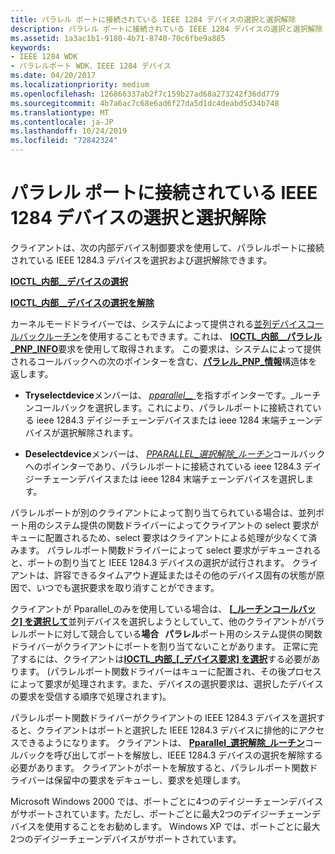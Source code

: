 ```yaml
---
title: パラレル ポートに接続されている IEEE 1284 デバイスの選択と選択解除
description: パラレル ポートに接続されている IEEE 1284 デバイスの選択と選択解除
ms.assetid: 1a3ac1b1-9180-4b71-8740-70c6fbe9a885
keywords:
- IEEE 1284 WDK
- パラレルポート WDK、IEEE 1284 デバイス
ms.date: 04/20/2017
ms.localizationpriority: medium
ms.openlocfilehash: 126866337ab2f7c159b27ad68a273242f36dd779
ms.sourcegitcommit: 4b7a6ac7c68e6ad6f27da5d1dc4deabd5d34b748
ms.translationtype: MT
ms.contentlocale: ja-JP
ms.lasthandoff: 10/24/2019
ms.locfileid: "72842324"
---
```

# <a name="selecting-and-deselecting-an-ieee-1284-device-attached-to-a-parallel-port"></a>パラレル ポートに接続されている IEEE 1284 デバイスの選択と選択解除





クライアントは、次の内部デバイス制御要求を使用して、パラレルポートに接続されている IEEE 1284.3 デバイスを選択および選択解除できます。

[**IOCTL\_内部\_\_デバイスの選択**](https://docs.microsoft.com/windows-hardware/drivers/ddi/parallel/ni-parallel-ioctl_internal_select_device)

[**IOCTL\_内部\_\_デバイスの選択を解除**](https://docs.microsoft.com/windows-hardware/drivers/ddi/parallel/ni-parallel-ioctl_internal_deselect_device)

カーネルモードドライバーでは、システムによって提供される[並列デバイスコールバックルーチン](https://docs.microsoft.com/windows-hardware/drivers/ddi/index)を使用することもできます。これは、 [**IOCTL\_内部\_\_パラレル\_PNP\_INFO**](https://docs.microsoft.com/windows-hardware/drivers/ddi/parallel/ni-parallel-ioctl_internal_get_parallel_pnp_info)要求を使用して取得されます。 この要求は、システムによって提供されるコールバックへの次のポインターを含む、[**パラレル\_PNP\_情報**](https://docs.microsoft.com/windows-hardware/drivers/ddi/parallel/ns-parallel-_parallel_pnp_information)構造体を返します。

-   **Tryselectdevice**メンバーは、 [*pparallel\_\_* ](https://docs.microsoft.com/windows-hardware/drivers/ddi/parallel/nc-parallel-pparallel_try_select_routine)を指すポインターです。\_ルーチンコールバックを選択します。これにより、パラレルポートに接続されている ieee 1284.3 デイジーチェーンデバイスまたは ieee 1284 末端チェーンデバイスが選択解除されます。

-   **Deselectdevice**メンバーは、 [*PPARALLEL\_選択解除\_ルーチン*](https://docs.microsoft.com/windows-hardware/drivers/ddi/parallel/nc-parallel-pparallel_deselect_routine)コールバックへのポインターであり、パラレルポートに接続されている ieee 1284.3 デイジーチェーンデバイスまたは ieee 1284 末端チェーンデバイスを選択します。

パラレルポートが別のクライアントによって割り当てられている場合は、並列ポート用のシステム提供の関数ドライバーによってクライアントの select 要求がキューに配置されるため、select 要求はクライアントによる処理が少なくて済みます。 パラレルポート関数ドライバーによって select 要求がデキューされると、ポートの割り当てと IEEE 1284.3 デバイスの選択が試行されます。 クライアントは、許容できるタイムアウト遅延またはその他のデバイス固有の状態が原因で、いつでも選択要求を取り消すことができます。

クライアントが Pparallel\_のみを使用している場合は、 [ **[\_ルーチンコールバック] を選択して**](https://docs.microsoft.com/windows-hardware/drivers/ddi/parallel/nc-parallel-pparallel_try_select_routine)並列デバイスを選択しようとしてい\_て、他のクライアントがパラレルポートに対して競合している**場合   パラレル**ポート用のシステム提供の関数ドライバーがクライアントにポートを割り当てないことがあります。 正常に完了するには、クライアントは[**IOCTL\_内部\_[\_デバイス要求] を選択**](https://docs.microsoft.com/windows-hardware/drivers/ddi/parallel/ni-parallel-ioctl_internal_select_device)する必要があります。 (パラレルポート関数ドライバーはキューに配置され、その後プロセスによって要求が処理されます。また、デバイスの選択要求は、選択したデバイスの要求を受信する順序で処理されます)。

 

パラレルポート関数ドライバーがクライアントの IEEE 1284.3 デバイスを選択すると、クライアントはポートと選択した IEEE 1284.3 デバイスに排他的にアクセスできるようになります。 クライアントは、 [**Pparallel\_選択解除\_ルーチン**](https://docs.microsoft.com/windows-hardware/drivers/ddi/parallel/nc-parallel-pparallel_deselect_routine)コールバックを呼び出してポートを解放し、IEEE 1284.3 デバイスの選択を解除する必要があります。 クライアントがポートを解放すると、パラレルポート関数ドライバーは保留中の要求をデキューし、要求を処理します。

Microsoft Windows 2000 では、ポートごとに4つのデイジーチェーンデバイスがサポートされています。ただし、ポートごとに最大2つのデイジーチェーンデバイスを使用することをお勧めします。 Windows XP では、ポートごとに最大2つのデイジーチェーンデバイスがサポートされています。

 

 




